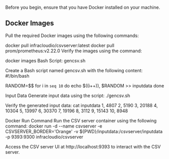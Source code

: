 Before you begin, ensure that you have Docker installed on your machine.

## Docker Images

Pull the required Docker images using the following commands:


docker pull infracloudio/csvserver:latest
docker pull prom/prometheus:v2.22.0
Verify the images using the command:


docker images
Bash Script: gencsv.sh


Create a Bash script named gencsv.sh with the following content:
#!/bin/bash

RANDOM=$$
for i in `seq 10`
do
    echo $((i++)), $RANDOM >> inputdata
done


Input Data
Generate input data using the script:
./gencsv.sh


Verify the generated input data:
cat inputdata
1, 4807
2, 5190
3, 20188
4, 10304
5, 13997
6, 30370
7, 19196
8, 3112
9, 15143
10, 8948


Docker Run Command
Run the CSV server container using the following command:
docker run -d --name csvserver -e CSVSERVER_BORDER='Orange' -v ${PWD}/inputdata:/csvserver/inputdata -p 9393:9300 infracloudio/csvserver


Access the CSV server UI at http://localhost:9393 to interact with the CSV server.

